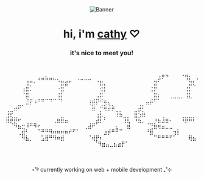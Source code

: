 <div align="center">
    <img src="https://media0.giphy.com/media/v1.Y2lkPTc5MGI3NjExamRmcHM0am13OTFidGE5cWpleXM5czhyYjJ1azV2czF3dnVwc2swdiZlcD12MV9pbnRlcm5hbF9naWZfYnlfaWQmY3Q9Zw/jOQ91yKFFdSgu7HZqh/giphy.gif" alt="Banner">
</div>
<h1 align="center">hi, i'm <a  href="https://www.cathy.ngo">cathy</a> ♡</h1>
<h3 align="center">it's nice to meet you!</h3>
<pre align="center">

⠀⠀⠀⠀⠀⠀⠀⠀⣠⣤⣦⣤⣄⡀⠀⠀⠀⠀⢀⣀⣀⣀⠀⠀⠀⠀⠀⠀⠀⠀⠀⠀
⠀⠀⠀⠀⠀⠀⣰⠟⠙⠀⠀⠀⠈⢻⡆⠀⣴⠞⠋⠉⠉⠙⠳⣦⡀⠀⠀⠀⠀⠀⠀⠀
⠀⠀⠀⠀⠀⢸⡛⠂⠀⠀⠀⠀⠀⠈⣿⣾⠋⠀⠀⠀⠀⠀⠀⠈⣿⡄⠀⠀⠀⠀⠀⠀
⠀⠀⠀⠀⠀⣽⠁⠀⠀⠀⠀⠀⠀⠀⣽⢇⠀⠀⠀⠀⠀⠀⠀⠀⢸⡇⠀⠀⠀⠀⠀⠀
⠀⠀⠀⠀⢰⣿⠄⠀⠀⠀⠀⠀⠀⠐⣿⠀⠀⠀⠀⠀⠀⠀⠀⠀⢺⡇⠀⠀⠀⠀⠀⠀
⠀⠀⠀⠀⢨⡟⠀⠀⠀⠀⠀⠀⠀⢸⡇⠀⠀⠀⠀⠀⠀⠀⠀⠀⣿⠇⠀⠀⠀⠀⠀⠀
⠀⠀⠀⠀⠈⣿⠀⠀⠀⠀⠀⠀⠀⢸⡇⠀⠀⠀⠀⠀⠀⠀⠀⢠⡿⠀⠀⠀⠀⠀⠀⠀
⠀⠀⠀⠀⠀⣿⡆⠀⠀⢀⣀⣀⡀⢸⣇⠀⠀⠀⠀⠀⠀⠀⢀⣾⠃⠀⠀⠀⠀⠀⠀⠀
⠀⠀⠀⠀⠀⣘⡟⠰⠛⠛⠉⠙⠉⠈⠃⠀⠀⠀⠀⠀⠀⢰⣾⡟⠚⢶⣄⠀⠀⠀⠀⠀
⠀⠀⠀⣤⡾⠋⠁⠀⠀⠀⠀⠀⠀⠀⠀⠀⠀⠀⠀⠀⠀⠈⡁⠀⢀⡬⢹⡇⠀⠀⠀⠀
⠀⠀⣴⠟⠁⠀⠀⠀⠀⠀⠀⠀⠀⠀⠀⠀⠀⠀⠀⠀⠀⠀⣷⠀⠚⢷⣼⡷⠀⠀⠀⠀
⠀⣼⠇⠀⠀⠀⠀⠀⠀⠀⠀⠀⠀⠀⠀⠀⠀⠀⠀⠀⠀⠀⢙⣷⠀⠀⠘⢿⣷⠀⠀⠀
⢸⡟⠀⠀⠀⠀⠀⠀⠀⠀⠀⠀⠀⠀⠀⠀⠀⠀⠀⠀⠀⠀⠀⢠⣇⠀⠀⠀⢹⣧⠀⠀
⣿⢣⣷⠀⠀⠀⠀⠀⠀⠀⠀⠀⠀⠀⠀⠀⠀⠀⠀⠀⠀⠀⠀⢸⡏⣡⠀⠀⠀⠻⣧⠀
⣿⡾⡿⠖⠀⠀⠀⠀⠀⠀⠀⠀⢀⣶⣿⣤⠀⠀⠀⠀⠀⠀⠀⣼⡇⠃⠀⠀⠀⠀⢹⣇
⠹⣧⡀⠀⠀⠰⣦⣸⣶⠄⠀⠀⠸⡿⠿⠇⠀⠀⠀⠀⠀⠀⢢⡿⠅⠀⠀⠀⠀⠀⠀⣿
⠀⠈⠻⣦⣒⠸⠛⠻⠖⠀⠀⠀⠀⠀⠀⠀⠀⠀⠀⠀⢀⣼⠟⠁⠀⠀⠀⠀⣄⠀⠀⣾
⠀⠀⠀⠈⢙⣷⢶⣤⣀⣀⠀⠀⠀⠀⠀⠀⠀⣀⣤⡶⠟⠁⠀⠀⠀⠀⠀⣼⢏⣠⣾⠟
⠀⠀⠀⢀⣾⠃⠀⠀⠉⠛⠛⠻⠶⠶⠶⠶⠞⠋⠁⠀⠀⠀⠀⠀⠀⣰⡾⠛⠛⠉⠀⠀
⠀⠀⠀⠘⣿⠀⠀⠀⠀⠀⢲⡇⠀⠀⠀⠀⠀⠀⠀⠀⠀⠀⡀⣠⡾⠏⠀⠀⠀⠀⠀⠀
⠀⠀⠀⠀⠻⣧⡀⠀⠀⣡⣿⠛⠻⠶⣾⠀⠀⠀⠀⠀⠀⠈⢾⡟⠆⠀⠀⠀⠀⠀⠀⠀
⠀⠀⠀⠀⠀⠉⠛⠛⠛⠋⠁⠀⠀⠀⢿⣦⠀⠀⠀⠀⠀⣠⡾⠁⠀⠀⠀⠀⠀⠀⠀⠀
⠀⠀⠀⠀⠀⠀⠀⠀⠀⠀⠀⠀⠀⠀⠈⠻⣶⣤⣀⣦⣴⡟⠁⠀⠀⠀⠀⠀⠀⠀⠀⠀

</pre>
<p align="center">⋆˚࿔ currently working on web + mobile development ₊˚⊹</p>
